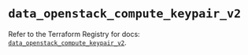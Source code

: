 # `data_openstack_compute_keypair_v2`

Refer to the Terraform Registry for docs: [`data_openstack_compute_keypair_v2`](https://registry.terraform.io/providers/terraform-provider-openstack/openstack/1.54.1/docs/data-sources/compute_keypair_v2).
